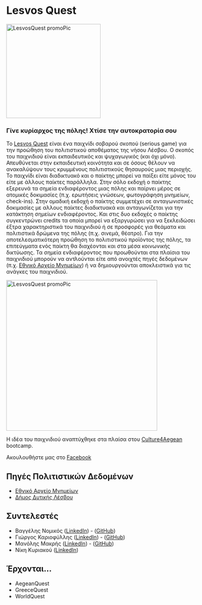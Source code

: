 # Lesvos Quest

<img src="https://manolismakris.com/questAssets/logo.png" alt="LesvosQuest promoPic" style="height: 250px;"/>

### Γίνε κυρίαρχος της πόλης! Χτίσε την αυτοκρατορία σου

Το [Lesvos Quest](https://lesvos.cityquest.gr) είναι ένα παιχνίδι σοβαρού σκοπού (serious game) για την προώθηση του πολιτιστικού αποθέματος της νήσου Λέσβου. Ο σκοπός του παιχνιδιού είναι εκπαιδευτικός και ψυχαγωγικός (και όχι μόνο). Απευθύνεται στην εκπαιδευτική κοινότητα και σε όσους θέλουν να ανακαλύψουν τους κρυμμένους πολιτιστικούς θησαυρούς μιας περιοχής. Το παιχνίδι είναι διαδικτυακό και ο παίκτης μπορεί να παίξει είτε μόνος του είτε με άλλους παίκτες παράλληλα. Στην σόλο εκδοχή ο παίκτης εξερευνά τα σημεία ενδιαφέροντος μιας πόλης και παίρνει μέρος σε ατομικές δοκιμασίες (π.χ.  ερωτήσεις γνώσεων, φωτογράφηση μνημείων, check-ins). Στην ομαδική εκδοχή ο παίκτης συμμετέχει σε ανταγωνιστικές δοκιμασίες με αλλους παίκτες διαδικτυακά και ανταγωνίζεται για την κατάκτηση σημείων ενδιαφέροντος. Και στις δυο εκδοχές ο παίκτης συγκεντρώνει credits τα οποία μπορεί να εξαργυρώσει για να ξεκλειδώσει έξτρα χαρακτηριστικά του παιχνιδιού ή σε προσφορές για θεάματα και πολιτιστικά δρώμενα της πόλης (π.χ. σινεμά, θέατρο).  Για την αποτελεσματικότερη προώθηση το πολιτιστικού προϊόντος της πόλης, τα επιτεύγματα ενός παίκτη θα διαχέονται και στα μέσα κοινωνικής δικτύωσης. Τα σημεία ενδιαφέροντος που προωθούνται στα πλαίσια του παιχνιδιού μπορούν να αντλούνται είτε από ανοιχτές πηγές δεδομένων (π.χ. [Εθνικό Αρχείο Μνημείων](https://www.arxaiologikoktimatologio.gov.gr/)) ή να δημιουργούνται αποκλειστικά για τις ανάγκες του παιχνιδιού.

<img src="https://manolismakris.com/questAssets/questPromoPic.jpg" alt="LesvosQuest promoPic" style="height: 400px;"/>


Η ιδέα του παιχνιδιού αναπτύχθηκε στα πλαίσα στου [Culture4Aegean](https://crowdhackathon.com/culture4aegean/) bootcamp.

Ακουλουθήστε μας στo [Facebook](https://www.facebook.com/profile.php?id=100088437397742)

## Πηγές Πολιτιστικών Δεδομένων
- [Εθνικό Αρχείο Μνημείων](https://www.arxaiologikoktimatologio.gov.gr/)
- [Δήμος Δυτικής Λέσβου](https://www.mwlesvos.gr/)

## Συντελεστές
- Βαγγέλης Νομικός ([LinkedIn](https://www.linkedin.com/in/vangelis-nomikos-a7ab902b/)) - ([GitHub](https://github.com/nvangelis))
- Γιώργος Καριοφύλλης ([LinkedIn](https://www.linkedin.com/in/giorgos-k-4699b0108/)) - ([GitHub](https://github.com/karyofyllis))
- Μανόλης Μακρής ([LinkedIn](https://www.linkedin.com/in/manolis-makris-1975b753/)) - ([GitHub](https://github.com/emmakris))
- Νίκη Κυριακού ([LinkedIn](https://www.linkedin.com/in/nkyriakou/))

## Έρχονται...
- AegeanQuest 
- GreeceQuest
- WorldQuest
 

